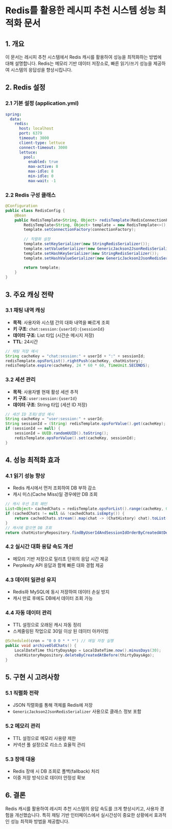 # Redis를 활용한 레시피 추천 시스템 성능 최적화 문서

## 1. 개요
이 문서는 레시피 추천 시스템에서 Redis 캐시를 활용하여 성능을 최적화하는 방법에 대해 설명합니다. Redis는 메모리 기반 데이터 저장소로, 빠른 읽기/쓰기 성능을 제공하여 시스템의 응답성을 향상시킵니다.

## 2. Redis 설정

### 2.1 기본 설정 (application.yml)
```yaml
spring:
  data:
    redis:
      host: localhost
      port: 6379
      timeout: 3000
      client-type: lettuce
      connect-timeout: 3000
      lettuce:
        pool:
          enabled: true
          max-active: 8
          max-idle: 8
          min-idle: 0
          max-wait: -1
```

### 2.2 Redis 구성 클래스
```java
@Configuration
public class RedisConfig {
    @Bean
    public RedisTemplate<String, Object> redisTemplate(RedisConnectionFactory connectionFactory) {
        RedisTemplate<String, Object> template = new RedisTemplate<>();
        template.setConnectionFactory(connectionFactory);
        
        // 직렬화 설정
        template.setKeySerializer(new StringRedisSerializer());
        template.setValueSerializer(new GenericJackson2JsonRedisSerializer());
        template.setHashKeySerializer(new StringRedisSerializer());
        template.setHashValueSerializer(new GenericJackson2JsonRedisSerializer());
        
        return template;
    }
}
```

## 3. 주요 캐싱 전략

### 3.1 채팅 내역 캐싱
- **목적**: 사용자와 시스템 간의 대화 내역을 빠르게 조회
- **키 구조**: `chat:session:{userId}:{sessionId}`
- **데이터 구조**: List 타입 (시간순 메시지 저장)
- **TTL**: 24시간

```java
// 채팅 저장 예시
String cacheKey = "chat:session:" + userId + ":" + sessionId;
redisTemplate.opsForList().rightPush(cacheKey, chatHistory);
redisTemplate.expire(cacheKey, 24 * 60 * 60, TimeUnit.SECONDS);
```

### 3.2 세션 관리
- **목적**: 사용자별 현재 활성 세션 추적
- **키 구조**: `user:session:{userId}`
- **데이터 구조**: String 타입 (세션 ID 저장)

```java
// 세션 ID 조회/생성 예시
String cacheKey = "user:session:" + userId;
String sessionId = (String) redisTemplate.opsForValue().get(cacheKey);
if (sessionId == null) {
    sessionId = UUID.randomUUID().toString();
    redisTemplate.opsForValue().set(cacheKey, sessionId);
}
```

## 4. 성능 최적화 효과

### 4.1 읽기 성능 향상
- Redis 캐시에서 먼저 조회하여 DB 부하 감소
- 캐시 미스(Cache Miss)일 경우에만 DB 조회

```java
// 캐시 우선 조회 패턴
List<Object> cachedChats = redisTemplate.opsForList().range(cacheKey, 0, -1);
if (cachedChats != null && !cachedChats.isEmpty()) {
    return cachedChats.stream().map(chat -> (ChatHistory) chat).toList();
}
// 캐시에 없으면 DB 조회
return chatHistoryRepository.findByUserIdAndSessionIdOrderByCreatedAtDesc(userId, sessionId);
```

### 4.2 실시간 대화 응답 속도 개선
- 메모리 기반 저장으로 밀리초 단위의 응답 시간 제공
- Perplexity API 응답과 함께 빠른 대화 경험 제공

### 4.3 데이터 일관성 유지
- Redis와 MySQL에 동시 저장하여 데이터 손실 방지
- 캐시 만료 후에도 DB에서 데이터 조회 가능

### 4.4 자동 데이터 관리
- TTL 설정으로 오래된 캐시 자동 정리
- 스케줄링된 작업으로 30일 이상 된 데이터 아카이빙

```java
@Scheduled(cron = "0 0 0 * * *") // 매일 자정 실행
public void archiveOldChats() {
    LocalDateTime thirtyDaysAgo = LocalDateTime.now().minusDays(30);
    chatHistoryRepository.deleteByCreatedAtBefore(thirtyDaysAgo);
}
```

## 5. 구현 시 고려사항

### 5.1 직렬화 전략
- JSON 직렬화를 통해 객체를 Redis에 저장
- `GenericJackson2JsonRedisSerializer` 사용으로 클래스 정보 포함

### 5.2 메모리 관리
- TTL 설정으로 메모리 사용량 제한
- 커넥션 풀 설정으로 리소스 효율적 관리

### 5.3 장애 대응
- Redis 장애 시 DB 조회로 폴백(fallback) 처리
- 이중 저장 방식으로 데이터 안정성 확보

## 6. 결론
Redis 캐시를 활용하여 레시피 추천 시스템의 응답 속도를 크게 향상시키고, 사용자 경험을 개선했습니다. 특히 채팅 기반 인터페이스에서 실시간성이 중요한 상황에서 효과적인 성능 최적화 방법을 제공합니다. 